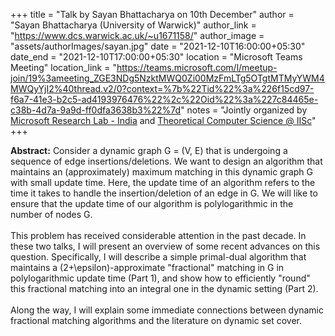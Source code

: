 +++
title = "Talk by Sayan Bhattacharya on  10th December"
author = "Sayan Bhattacharya (University of Warwick)"
author_link = "https://www.dcs.warwick.ac.uk/~u1671158/"
author_image = "assets/authorImages/sayan.jpg"
date = "2021-12-10T16:00:00+05:30"
date_end = "2021-12-10T17:00:00+05:30"
location = "Microsoft Teams Meeting"
location_link = "https://teams.microsoft.com/l/meetup-join/19%3ameeting_ZGE3NDg5NzktMWQ0Zi00MzFmLTg5OTgtMTMyYWM4MWQyYjI2%40thread.v2/0?context=%7b%22Tid%22%3a%226f15cd97-f6a7-41e3-b2c5-ad4193976476%22%2c%22Oid%22%3a%227c84465e-c38b-4d7a-9a9d-ff0dfa3638b3%22%7d"
notes = "Jointly organized by <a href = "https://www.microsoft.com/en-us/research/lab/microsoft-research-india/" target= "_blank">Microsoft Research Lab - India</a> and <a href='https://www.csa.iisc.ac.in/theoretical-computer-science/' target= "_blank">Theoretical Computer Science @ IISc</a>"
+++

<b>Abstract:</b>
Consider a dynamic graph G = (V, E) that is undergoing a sequence of edge insertions/deletions. We want to design an
algorithm that maintains an (approximately) maximum matching in this dynamic graph G with small update time. Here,
the update time of an algorithm refers to the time it takes to handle the insertion/deletion of an edge in G. We will
like to ensure that the update time of our algorithm is polylogarithmic in the number of nodes G.
<br><br>
This problem has received considerable attention in the past decade. In these two talks, I will present an overview of
some recent advances on this question. Specifically, I will describe a simple primal-dual algorithm that maintains a
(2+\epsilon)-approximate "fractional" matching in G in polylogarithmic update time (Part 1), and show how to
efficiently "round" this fractional matching into an integral one in the dynamic setting (Part 2).
<br><br>
Along the way, I will explain some immediate connections between dynamic fractional matching algorithms and
the literature on dynamic set cover.
